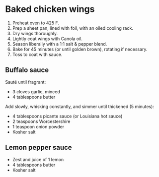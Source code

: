 Baked chicken wings
===================

1. Preheat oven to 425 F.
2. Prep a sheet pan, lined with foil, with an oiled cooling rack.
2. Dry wings thoroughly.
3. Lightly coat wings with Canola oil.
4. Season liberally with a 1:1 salt & pepper blend.
5. Bake for 45 minutes (or until golden brown), rotating if necessary.
6. Toss to coat with sauce.

Buffalo sauce
-------------

Sauté until fragrant:

- 3 cloves garlic, minced
- 4 tablespoons butter

Add slowly, whisking constantly, and simmer until thickened (5 minutes):

- 4 tablespoons picante sauce (or Louisiana hot sauce)
- 2 teaspoons Worcestershire
- 1 teaspoon onion powder
- Kosher salt

Lemon pepper sauce
------------------

- Zest and juice of 1 lemon
- 4 tablespoons butter
- Kosher salt

